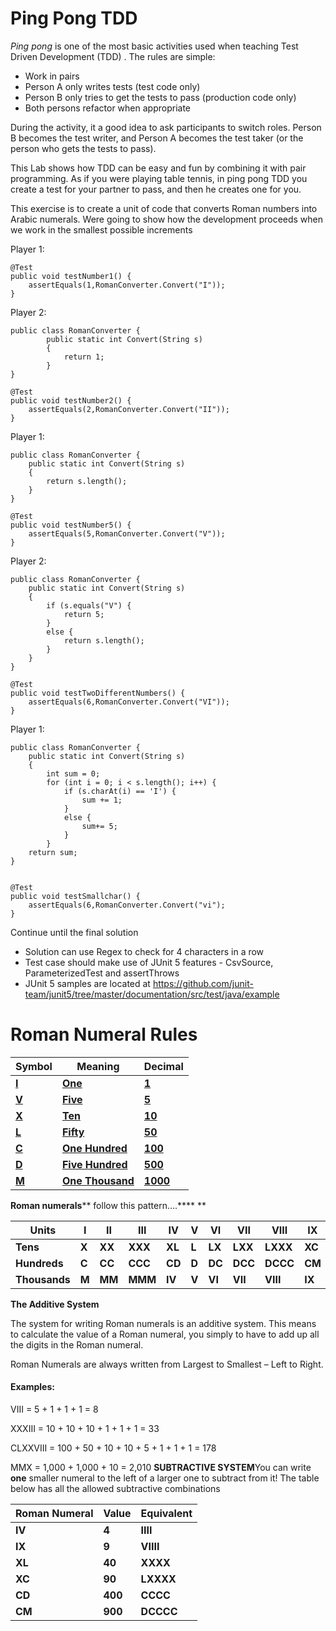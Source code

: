 # Ping Pong TDD

*Ping pong* is one of the most basic activities used when teaching Test Driven Development (TDD) . The rules are simple:

- Work in pairs
- Person A only writes tests (test code only)
- Person B only tries to get the tests to pass (production code only)
- Both persons refactor when appropriate

During the activity, it a good idea to ask participants to switch roles. Person B becomes the test writer, and Person A becomes the test taker (or the person who gets the tests to pass).

This Lab shows how TDD can be easy and fun by combining it with pair programming. As if you were playing table tennis, in ping pong TDD you create a test for your partner to pass, and then he creates one for you.

 

This exercise is to create a unit of code that converts Roman numbers into Arabic numerals. Were going to show how the development proceeds when we work in the smallest possible increments

Player 1:

```
@Test
public void testNumber1() {
    assertEquals(1,RomanConverter.Convert("I"));
}

```

Player 2:

```
public class RomanConverter {
        public static int Convert(String s) 
        {
            return 1;
        }
}

@Test
public void testNumber2() {
    assertEquals(2,RomanConverter.Convert("II"));
}

```

Player 1:

```
public class RomanConverter {
    public static int Convert(String s) 
    {
        return s.length();
    }
}

@Test
public void testNumber5() {
    assertEquals(5,RomanConverter.Convert("V"));
}

```

Player 2:

```
public class RomanConverter {
    public static int Convert(String s) 
    {
        if (s.equals("V") {
            return 5;
        }
        else {
            return s.length();
        }
    }
}

@Test
public void testTwoDifferentNumbers() {
    assertEquals(6,RomanConverter.Convert("VI"));
}

```

Player 1:

```
public class RomanConverter {
    public static int Convert(String s) 
    {
        int sum = 0;
        for (int i = 0; i < s.length(); i++) {
            if (s.charAt(i) == 'I') {
                sum += 1;
            }
            else {
                sum+= 5;
            }
        }
    return sum;
}


@Test
public void testSmallchar() {
    assertEquals(6,RomanConverter.Convert("vi");
}

```

Continue until the final solution

- Solution can use Regex to check for 4 characters in a row
- Test case should make use of  JUnit 5 features - CsvSource, ParameterizedTest and assertThrows
- JUnit 5 samples are located at https://github.com/junit-team/junit5/tree/master/documentation/src/test/java/example

# 

# Roman Numeral Rules

 

| **Symbol**                           | **Meaning**                              | **Decimal**                              |
| ------------------------------------ | ---------------------------------------- | ---------------------------------------- |
| [**I**](http://changelog.ca/topic/I) | [**One**](http://changelog.ca/topic/One) | [**1**](http://changelog.ca/topic/1)     |
| [**V**](http://changelog.ca/topic/V) | [**Five**](http://changelog.ca/topic/Five) | [**5**](http://changelog.ca/topic/5)     |
| [**X**](http://changelog.ca/topic/X) | [**Ten**](http://changelog.ca/topic/Ten) | [**10**](http://changelog.ca/topic/10)   |
| [**L**](http://changelog.ca/topic/L) | [**Fifty**](http://changelog.ca/topic/Fifty) | [**50**](http://changelog.ca/topic/50)   |
| [**C**](http://changelog.ca/topic/C) | [**One Hundred**](http://changelog.ca/topic/One%20Hundred) | [**100**](http://changelog.ca/topic/100) |
| [**D**](http://changelog.ca/topic/D) | [**Five Hundred**](http://changelog.ca/topic/Five%20Hundred) | [**500**](http://changelog.ca/topic/500) |
| [**M**](http://changelog.ca/topic/M) | [**One Thousand**](http://changelog.ca/topic/One%20Thousand) | [**1000**](http://changelog.ca/topic/1000) |

 

**Roman numerals**** follow this pattern….****   **

| **Units**     | **I** | **II** | **III** | **IV** | **V** | **VI** | **VII** | **VIII** | **IX** |
| ------------- | ----- | ------ | ------- | ------ | ----- | ------ | ------- | -------- | ------ |
| **Tens**      | **X** | **XX** | **XXX** | **XL** | **L** | **LX** | **LXX** | **LXXX** | **XC** |
| **Hundreds**  | **C** | **CC** | **CCC** | **CD** | **D** | **DC** | **DCC** | **DCCC** | **CM** |
| **Thousands** | **M** | **MM** | **MMM** | **IV** | **V** | **VI** | **VII** | **VIII** | **IX** |

 

**The Additive System**

The system for writing Roman numerals is an additive system. This means to calculate the value of a Roman numeral, you simply to have to add up all the digits in the Roman numeral.

Roman Numerals are always written from Largest to Smallest – Left to Right.

#### Examples:

VIII = 5 + 1 + 1 + 1 = 8

XXXIII = 10 + 10 + 10 + 1 + 1 + 1 = 33

CLXXVIII = 100 + 50 + 10 + 10 + 5 + 1 + 1 + 1 = 178

MMX = 1,000 + 1,000 + 10 = 2,010
**SUBTRACTIVE SYSTEM**You can write **one** smaller numeral to the left of a larger one to subtract from it! The table below has all the allowed subtractive combinations

| **Roman Numeral** | **Value** | **Equivalent** |
| ----------------- | --------- | -------------- |
| **IV**            | **4**     | **IIII**       |
| **IX**            | **9**     | **VIIII**      |
| **XL**            | **40**    | **XXXX**       |
| **XC**            | **90**    | **LXXXX**      |
| **CD**            | **400**   | **CCCC**       |
| **CM**            | **900**   | **DCCCC**      |